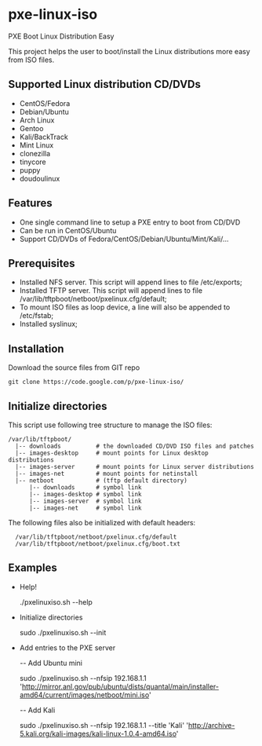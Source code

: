 pxe-linux-iso
=============

PXE Boot Linux Distribution Easy


This project helps the user to boot/install the Linux distributions more easy from ISO files.

Supported Linux distribution CD/DVDs
------------------------------------
  * CentOS/Fedora
  * Debian/Ubuntu
  * Arch Linux
  * Gentoo
  * Kali/BackTrack
  * Mint Linux
  * clonezilla
  * tinycore
  * puppy
  * doudoulinux

Features
--------
  * One single command line to setup a PXE entry to boot from CD/DVD
  * Can be run in CentOS/Ubuntu
  * Support CD/DVDs of Fedora/CentOS/Debian/Ubuntu/Mint/Kali/...

Prerequisites
-------------

  * Installed NFS server. This script will append lines to file /etc/exports;
  * Installed TFTP server. This script will append lines to file
     /var/lib/tftpboot/netboot/pxelinux.cfg/default;
  * To mount ISO files as loop device, a line will also be appended to /etc/fstab;
  * Installed syslinux;

Installation
------------
  Download the source files from GIT repo

    git clone https://code.google.com/p/pxe-linux-iso/

Initialize directories
----------------------

  This script use following tree structure to manage the ISO files:

    /var/lib/tftpboot/
      |-- downloads          # the downloaded CD/DVD ISO files and patches
      |-- images-desktop     # mount points for Linux desktop distributions
      |-- images-server      # mount points for Linux server distributions
      |-- images-net         # mount points for netinstall
      |-- netboot            # (tftp default directory)
          |-- downloads      # symbol link
          |-- images-desktop # symbol link
          |-- images-server  # symbol link
          |-- images-net     # symbol link

  The following files also be initialized with default headers:

      /var/lib/tftpboot/netboot/pxelinux.cfg/default
      /var/lib/tftpboot/netboot/pxelinux.cfg/boot.txt

Examples
--------
  * Help!

    ./pxelinuxiso.sh --help

  * Initialize directories

    sudo ./pxelinuxiso.sh --init

  * Add entries to the PXE server

    -- Add Ubuntu mini

      sudo ./pxelinuxiso.sh --nfsip 192.168.1.1 'http://mirror.anl.gov/pub/ubuntu/dists/quantal/main/installer-amd64/current/images/netboot/mini.iso'

    -- Add Kali

      sudo ./pxelinuxiso.sh --nfsip 192.168.1.1 --title 'Kali' 'http://archive-5.kali.org/kali-images/kali-linux-1.0.4-amd64.iso'
